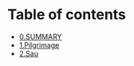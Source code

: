 # Table of contents

* [0.SUMMARY](README.md)
* [1.Pilgrimage](1.pilgrimage.md)
* [2.Sau](2.sau.md)
